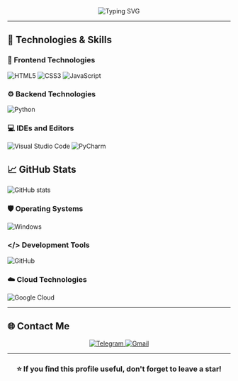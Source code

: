 <!-- Profile Banner -->
<div align="center">
  <img src="https://readme-typing-svg.demolab.com?font=Fira+Code&size=26&pause=1000&color=00C4FF&center=true&vCenter=true&width=600&lines=Hello!+I'm+Ruxshona!;IT+student+%26+student;student+in+Programming+and+IT" alt="Typing SVG" />
</div>


---

## 🚀 Technologies & Skills

### 🎨 Frontend Technologies
![HTML5](https://img.shields.io/badge/HTML5-E34F26?style=for-the-badge&logo=html5&logoColor=white)
![CSS3](https://img.shields.io/badge/CSS3-1572B6?style=for-the-badge&logo=css3&logoColor=white)
![JavaScript](https://img.shields.io/badge/JavaScript-F7DF1E?style=for-the-badge&logo=javascript&logoColor=black)


### ⚙️ Backend Technologies
![Python](https://img.shields.io/badge/Python-3776AB?style=for-the-badge&logo=python&logoColor=white)



### 💻 IDEs and Editors
![Visual Studio Code](https://img.shields.io/badge/VS_Code-0078D4?style=for-the-badge&logo=visual%20studio%20code&logoColor=white)
![PyCharm](https://img.shields.io/badge/PyCharm-143?style=for-the-badge&logo=pycharm&logoColor=black&color=black&labelColor=green)
## 📈 GitHub Stats
![GitHub stats](https://github-readme-stats.vercel.app/api?username=ruxshona&show_icons=true&theme=tokyonight)


### 🛡️ Operating Systems

![Windows](https://img.shields.io/badge/Windows-0078D6?style=for-the-badge&logo=windows&logoColor=white)


### </> Development Tools

![GitHub](https://img.shields.io/badge/GitHub-100000?style=for-the-badge&logo=github&logoColor=white)


### ☁️ Cloud Technologies

![Google Cloud](https://img.shields.io/badge/GoogleCloud-%234285F4.svg?style=for-the-badge&logo=google-cloud&logoColor=white)


---

## 🌐 Contact Me

<div align="center">
  <a href="https://t.me/Jruxshona">
    <img src="https://img.shields.io/badge/Telegram-2CA5E0?style=for-the-badge&logo=telegram&logoColor=white" alt="Telegram"/>
  </a>
 <a href="mailto:ruxshonajorabekova781@gmail.com">
    <img src="https://img.shields.io/badge/Gmail-D14836?style=for-the-badge&logo=gmail&logoColor=white" alt="Gmail"/>
  </a>
</div>

---

<div align="center">
  <h3>⭐ If you find this profile useful, don't forget to leave a star!</h3>
</div>

